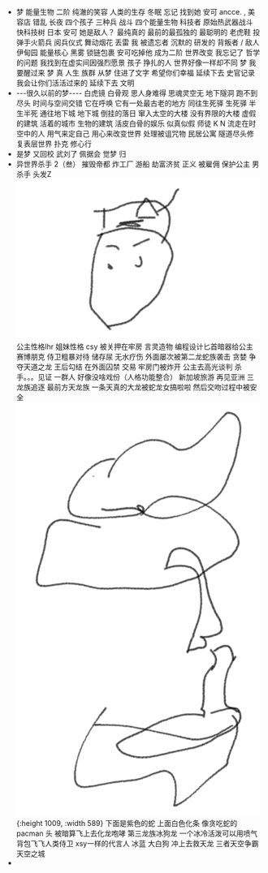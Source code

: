 - 梦
  能量生物
  二阶 纯澈的笑容
  人类的生存
  冬眠 忘记 找到她 安可 ancce.  , 美容店 错乱 长夜
  四个孩子 三种兵 战斗
  四个能量生物
  科技者 原始热武器战斗 快科技树 日本 安可 她是敌人？ 最纯真的 最前的最孤独的 最聪明的
  老虎鞋 投弹手火箭兵 阅兵仪式 舞动烟花 丢雷
  我
  被遗忘者 沉默的 研发的
  背叛者 / 敌人 伊甸园 能量核心 黑雾 锁链包裹
  安可吃掉他 成为二阶 世界改变 我忘记了 哲学的问题
  我找到在虚实间因强烈愿景 孩子 挣扎的人
  世界好像一样却不同 梦 我要醒过来 梦 真 人生 族群 从梦 住进了文字
  希望你们幸福 延续下去
  史官记录
  我会让你们活活过来的 延续下去 文明
- ---很久以前的梦----
  白虎镜 白骨观 思人身难得 思魂灵空无
  地下隧洞 跑不到尽头 时间与空间交错 它在呼唤 它有一处最古老的地方 同往生死驿
  生死驿 半生半死 通往地下城
  地下城 倒挂的落日 窜入太空的大楼 没有界限的大楼 虚假的建筑 活着的城市 生物的建筑 活皮白骨的娱乐 似真似假
  师徒 K N  流走在时空中的人 用气来定自己 用心来改变世界 处理被诅咒物 民居公寓 隧道尽头修复表层世界 扑克
  修心行
- 是梦
  又回校
  武刘了
  佩据会
  觉梦
  归
- 异世界杀手 2（叁）
  摧毁帝都 炸工厂 游船 劫富济贫 正义
  被雇佣 保护公主
  男杀手 头发Z 
  ![SAVE_20240310_111843.jpg](../assets/SAVE_20240310_111843_1710040781985_0.jpg) 
  公主性格lhr 姐妹性格 csy
  被关押在牢房
  言灵造物 编程设计匕首暗器给公主 赛博朋克
  侍卫粗暴对待 储存尿 无水疗伤
  外面屡次被第二龙蛇族袭击
  贪婪 争夺天道之龙
  王后勾结 在外面囚禁 交易
  牢房门被炸开 公主去高光谈判
  杀手。。。见证 一群人 好像没啥戏份（人格功能整合）
  新加坡旅游 再见亚洲
  三龙族追逐
  最前方天龙族 一条天真的大龙被蛇龙女搞啦啦 然后交吻过程中被安全
  ![SAVE_20240310_111848.jpg](../assets/SAVE_20240310_111848_1710040768611_0.jpg){:height 1009, :width 589} 
  下面是紫色的蛇 上面白色化条 像贪吃蛇的pacman 头 被暗算飞上去化龙咆哮
  第三龙族冰狗龙 一个冰冷活泼可以用喷气背包飞飞人类侍卫 
  xsy一样的代言人  冰蓝 大白狗
  冲上去救天龙 三者天空争霸 天空之城
-